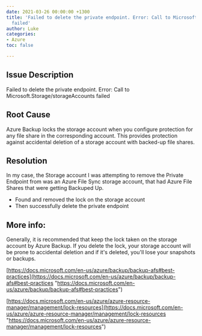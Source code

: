 ```yaml
---
date: 2021-03-26 00:00:00 +1300
title: 'Failed to delete the private endpoint. Error: Call to Microsoft.Storage/storageAccounts
  failed'
author: Luke
categories:
- Azure
toc: false

---
```

## Issue Description

Failed to delete the private endpoint. Error: Call to Microsoft.Storage/storageAccounts failed

## Root Cause

Azure Backup locks the storage account when you configure protection for any file share in the corresponding account. This provides protection against accidental deletion of a storage account with backed-up file shares.

## Resolution

In my case, the Storage account I was attempting to remove the Private Endpoint from was an Azure File Sync storage account, that had Azure File Shares that were getting Backuped Up.

* Found and removed the lock on the storage account
* Then successfully delete the private endpoint

## More info:

Generally, it is recommended that keep the lock taken on the storage account by Azure Backup. If you delete the lock, your storage account will be prone to accidental deletion and if it's deleted, you'll lose your snapshots or backups.

[https://docs.microsoft.com/en-us/azure/backup/backup-afs#best-practices](https://docs.microsoft.com/en-us/azure/backup/backup-afs#best-practices "https://docs.microsoft.com/en-us/azure/backup/backup-afs#best-practices")

[https://docs.microsoft.com/en-us/azure/azure-resource-manager/management/lock-resources](https://docs.microsoft.com/en-us/azure/azure-resource-manager/management/lock-resources "https://docs.microsoft.com/en-us/azure/azure-resource-manager/management/lock-resources")